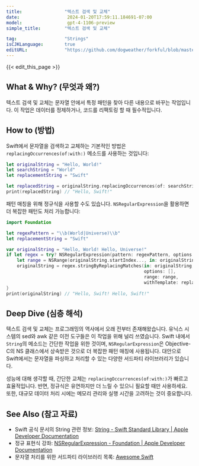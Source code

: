 ```yaml
---
title:                "텍스트 검색 및 교체"
date:                  2024-01-20T17:59:11.184691-07:00
model:                 gpt-4-1106-preview
simple_title:         "텍스트 검색 및 교체"

tag:                  "Strings"
isCJKLanguage:        true
editURL:              "https://github.com/dogweather/forkful/blob/master/content/ko/swift/searching-and-replacing-text.md"
---
```


{{< edit_this_page >}}

## What & Why? (무엇과 왜?)
텍스트 검색 및 교체는 문자열 안에서 특정 패턴을 찾아 다른 내용으로 바꾸는 작업입니다. 이 작업은 데이터를 정제하거나, 코드를 리팩토링 할 때 필수적입니다.

## How to (방법)
Swift에서 문자열을 검색하고 교체하는 기본적인 방법은 `replacingOccurrences(of:with:)` 메소드를 사용하는 것입니다:

```swift
let originalString = "Hello, World!"
let searchString = "World"
let replacementString = "Swift"

let replacedString = originalString.replacingOccurrences(of: searchString, with: replacementString)
print(replacedString) // "Hello, Swift!"
```

패턴 매칭을 위해 정규식을 사용할 수도 있습니다. `NSRegularExpression`을 활용하면 더 복잡한 패턴도 처리 가능합니다:

```swift
import Foundation

let regexPattern = "\\b(World|Universe)\\b"
let replacementString = "Swift"

var originalString = "Hello, World! Hello, Universe!"
if let regex = try? NSRegularExpression(pattern: regexPattern, options: []) {
    let range = NSRange(originalString.startIndex..., in: originalString)
    originalString = regex.stringByReplacingMatches(in: originalString,
                                                    options: [],
                                                    range: range,
                                                    withTemplate: replacementString)
}
print(originalString) // "Hello, Swift! Hello, Swift!"
```

## Deep Dive (심층 해석)
텍스트 검색 및 교체는 프로그래밍의 역사에서 오래 전부터 존재해왔습니다. 유닉스 시스템의 sed와 awk 같은 이전 도구들은 이 작업을 위해 널리 쓰였습니다. Swift 내에서 `String`의 메소드는 간단한 작업을 위한 것이며, `NSRegularExpression`은 Objective-C의 NS 클래스에서 상속받은 것으로 더 복잡한 패턴 매칭에 사용됩니다. 대안으로 Swift에서는 문자열을 파싱하고 처리할 수 있는 다양한 서드파티 라이브러리가 있습니다.

성능에 대해 생각할 때, 간단한 교체는 `replacingOccurrences(of:with:)`가 빠르고 효율적입니다. 반면, 정규식은 유연하지만 더 느릴 수 있으니 필요할 때만 사용하세요. 또한, 대규모 데이터 처리 시에는 메모리 관리와 실행 시간을 고려하는 것이 중요합니다.

## See Also (참고 자료)
- Swift 공식 문서의 String 관련 정보: [String - Swift Standard Library | Apple Developer Documentation](https://developer.apple.com/documentation/swift/string)
- 정규 표현식 강좌: [NSRegularExpression - Foundation | Apple Developer Documentation](https://developer.apple.com/documentation/foundation/nsregularexpression)
- 문자열 처리를 위한 서드파티 라이브러리 목록: [Awesome Swift](https://github.com/matteocrippa/awesome-swift#string)

